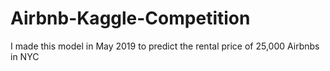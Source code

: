 # Airbnb-Kaggle-Competition
I made this model in May 2019 to predict the rental price of 25,000 Airbnbs in NYC 
